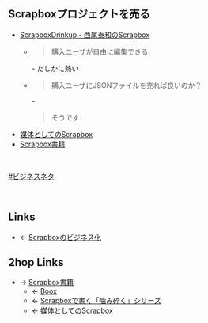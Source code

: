 ## Scrapboxプロジェクトを売る
- [ScrapboxDrinkup - 西尾泰和のScrapbox](https://scrapbox.io/nishio/ScrapboxDrinkup)
    - <blockquote>購入ユーザが自由に編集できる</blockquote>
        - たしかに熱い
    - <blockquote>購入ユーザにJSONファイルを売れば良いのか？</blockquote>
        - <blockquote>そうです</blockquote>
- [媒体としてのScrapbox](媒体としてのScrapbox.md)
- [Scrapbox書籍](Scrapbox書籍.md)

<br>

[#ビジネスネタ](ビジネスネタ.md)

<br>

## Links
- ← [Scrapboxのビジネス化](Scrapboxのビジネス化.md)

## 2hop Links
- → [Scrapbox書籍](Scrapbox書籍.md)
    - ← [Boox](Boox.md)
    - ← [Scrapboxで書く「噛み砕く」シリーズ](Scrapboxで書く「噛み砕く」シリーズ.md)
    - ← [媒体としてのScrapbox](媒体としてのScrapbox.md)
